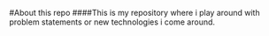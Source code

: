 #About this repo
####This is my repository where i play around with problem statements or new technologies i come around.
#